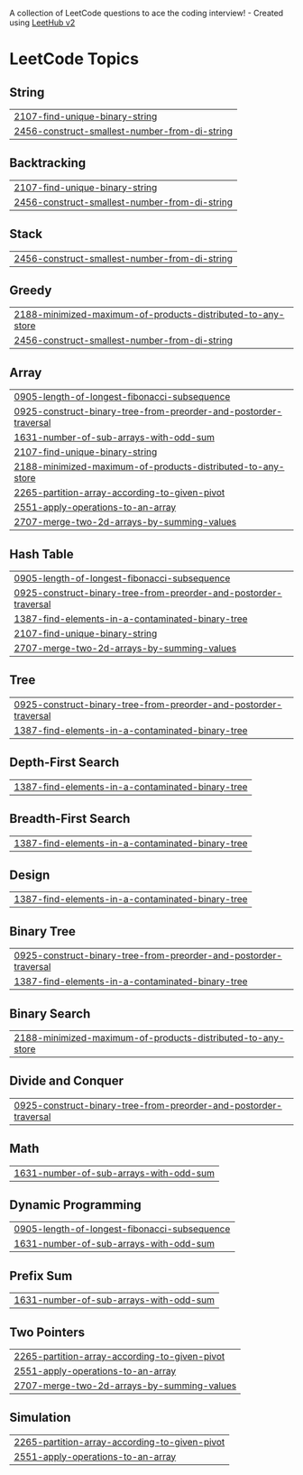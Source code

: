 A collection of LeetCode questions to ace the coding interview! - Created using [LeetHub v2](https://github.com/arunbhardwaj/LeetHub-2.0)
<!---LeetCode Topics Start-->
# LeetCode Topics
## String
|  |
| ------- |
| [2107-find-unique-binary-string](https://github.com/manju121212/Leetcode-Solution/tree/master/2107-find-unique-binary-string) |
| [2456-construct-smallest-number-from-di-string](https://github.com/manju121212/Leetcode-Solution/tree/master/2456-construct-smallest-number-from-di-string) |
## Backtracking
|  |
| ------- |
| [2107-find-unique-binary-string](https://github.com/manju121212/Leetcode-Solution/tree/master/2107-find-unique-binary-string) |
| [2456-construct-smallest-number-from-di-string](https://github.com/manju121212/Leetcode-Solution/tree/master/2456-construct-smallest-number-from-di-string) |
## Stack
|  |
| ------- |
| [2456-construct-smallest-number-from-di-string](https://github.com/manju121212/Leetcode-Solution/tree/master/2456-construct-smallest-number-from-di-string) |
## Greedy
|  |
| ------- |
| [2188-minimized-maximum-of-products-distributed-to-any-store](https://github.com/manju121212/Leetcode-Solution/tree/master/2188-minimized-maximum-of-products-distributed-to-any-store) |
| [2456-construct-smallest-number-from-di-string](https://github.com/manju121212/Leetcode-Solution/tree/master/2456-construct-smallest-number-from-di-string) |
## Array
|  |
| ------- |
| [0905-length-of-longest-fibonacci-subsequence](https://github.com/manju121212/Leetcode-Solution/tree/master/0905-length-of-longest-fibonacci-subsequence) |
| [0925-construct-binary-tree-from-preorder-and-postorder-traversal](https://github.com/manju121212/Leetcode-Solution/tree/master/0925-construct-binary-tree-from-preorder-and-postorder-traversal) |
| [1631-number-of-sub-arrays-with-odd-sum](https://github.com/manju121212/Leetcode-Solution/tree/master/1631-number-of-sub-arrays-with-odd-sum) |
| [2107-find-unique-binary-string](https://github.com/manju121212/Leetcode-Solution/tree/master/2107-find-unique-binary-string) |
| [2188-minimized-maximum-of-products-distributed-to-any-store](https://github.com/manju121212/Leetcode-Solution/tree/master/2188-minimized-maximum-of-products-distributed-to-any-store) |
| [2265-partition-array-according-to-given-pivot](https://github.com/manju121212/Leetcode-Solution/tree/master/2265-partition-array-according-to-given-pivot) |
| [2551-apply-operations-to-an-array](https://github.com/manju121212/Leetcode-Solution/tree/master/2551-apply-operations-to-an-array) |
| [2707-merge-two-2d-arrays-by-summing-values](https://github.com/manju121212/Leetcode-Solution/tree/master/2707-merge-two-2d-arrays-by-summing-values) |
## Hash Table
|  |
| ------- |
| [0905-length-of-longest-fibonacci-subsequence](https://github.com/manju121212/Leetcode-Solution/tree/master/0905-length-of-longest-fibonacci-subsequence) |
| [0925-construct-binary-tree-from-preorder-and-postorder-traversal](https://github.com/manju121212/Leetcode-Solution/tree/master/0925-construct-binary-tree-from-preorder-and-postorder-traversal) |
| [1387-find-elements-in-a-contaminated-binary-tree](https://github.com/manju121212/Leetcode-Solution/tree/master/1387-find-elements-in-a-contaminated-binary-tree) |
| [2107-find-unique-binary-string](https://github.com/manju121212/Leetcode-Solution/tree/master/2107-find-unique-binary-string) |
| [2707-merge-two-2d-arrays-by-summing-values](https://github.com/manju121212/Leetcode-Solution/tree/master/2707-merge-two-2d-arrays-by-summing-values) |
## Tree
|  |
| ------- |
| [0925-construct-binary-tree-from-preorder-and-postorder-traversal](https://github.com/manju121212/Leetcode-Solution/tree/master/0925-construct-binary-tree-from-preorder-and-postorder-traversal) |
| [1387-find-elements-in-a-contaminated-binary-tree](https://github.com/manju121212/Leetcode-Solution/tree/master/1387-find-elements-in-a-contaminated-binary-tree) |
## Depth-First Search
|  |
| ------- |
| [1387-find-elements-in-a-contaminated-binary-tree](https://github.com/manju121212/Leetcode-Solution/tree/master/1387-find-elements-in-a-contaminated-binary-tree) |
## Breadth-First Search
|  |
| ------- |
| [1387-find-elements-in-a-contaminated-binary-tree](https://github.com/manju121212/Leetcode-Solution/tree/master/1387-find-elements-in-a-contaminated-binary-tree) |
## Design
|  |
| ------- |
| [1387-find-elements-in-a-contaminated-binary-tree](https://github.com/manju121212/Leetcode-Solution/tree/master/1387-find-elements-in-a-contaminated-binary-tree) |
## Binary Tree
|  |
| ------- |
| [0925-construct-binary-tree-from-preorder-and-postorder-traversal](https://github.com/manju121212/Leetcode-Solution/tree/master/0925-construct-binary-tree-from-preorder-and-postorder-traversal) |
| [1387-find-elements-in-a-contaminated-binary-tree](https://github.com/manju121212/Leetcode-Solution/tree/master/1387-find-elements-in-a-contaminated-binary-tree) |
## Binary Search
|  |
| ------- |
| [2188-minimized-maximum-of-products-distributed-to-any-store](https://github.com/manju121212/Leetcode-Solution/tree/master/2188-minimized-maximum-of-products-distributed-to-any-store) |
## Divide and Conquer
|  |
| ------- |
| [0925-construct-binary-tree-from-preorder-and-postorder-traversal](https://github.com/manju121212/Leetcode-Solution/tree/master/0925-construct-binary-tree-from-preorder-and-postorder-traversal) |
## Math
|  |
| ------- |
| [1631-number-of-sub-arrays-with-odd-sum](https://github.com/manju121212/Leetcode-Solution/tree/master/1631-number-of-sub-arrays-with-odd-sum) |
## Dynamic Programming
|  |
| ------- |
| [0905-length-of-longest-fibonacci-subsequence](https://github.com/manju121212/Leetcode-Solution/tree/master/0905-length-of-longest-fibonacci-subsequence) |
| [1631-number-of-sub-arrays-with-odd-sum](https://github.com/manju121212/Leetcode-Solution/tree/master/1631-number-of-sub-arrays-with-odd-sum) |
## Prefix Sum
|  |
| ------- |
| [1631-number-of-sub-arrays-with-odd-sum](https://github.com/manju121212/Leetcode-Solution/tree/master/1631-number-of-sub-arrays-with-odd-sum) |
## Two Pointers
|  |
| ------- |
| [2265-partition-array-according-to-given-pivot](https://github.com/manju121212/Leetcode-Solution/tree/master/2265-partition-array-according-to-given-pivot) |
| [2551-apply-operations-to-an-array](https://github.com/manju121212/Leetcode-Solution/tree/master/2551-apply-operations-to-an-array) |
| [2707-merge-two-2d-arrays-by-summing-values](https://github.com/manju121212/Leetcode-Solution/tree/master/2707-merge-two-2d-arrays-by-summing-values) |
## Simulation
|  |
| ------- |
| [2265-partition-array-according-to-given-pivot](https://github.com/manju121212/Leetcode-Solution/tree/master/2265-partition-array-according-to-given-pivot) |
| [2551-apply-operations-to-an-array](https://github.com/manju121212/Leetcode-Solution/tree/master/2551-apply-operations-to-an-array) |
<!---LeetCode Topics End-->